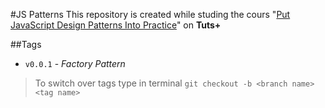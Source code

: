 #JS Patterns 
This repository is created while studing the cours "[Put JavaScript Design Patterns Into Practice]" on **Tuts+**

##Tags
- `v0.0.1` - *Factory Pattern*

> To switch over tags type in terminal `git checkout -b <branch name> <tag name>`

[Put JavaScript Design Patterns Into Practice]: https://code.tutsplus.com/courses/put-javascript-design-patterns-into-practice